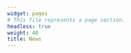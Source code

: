 ```yaml
---
widget: pages
# This file represents a page section.
headless: true
weight: 40
title: News
---
```


